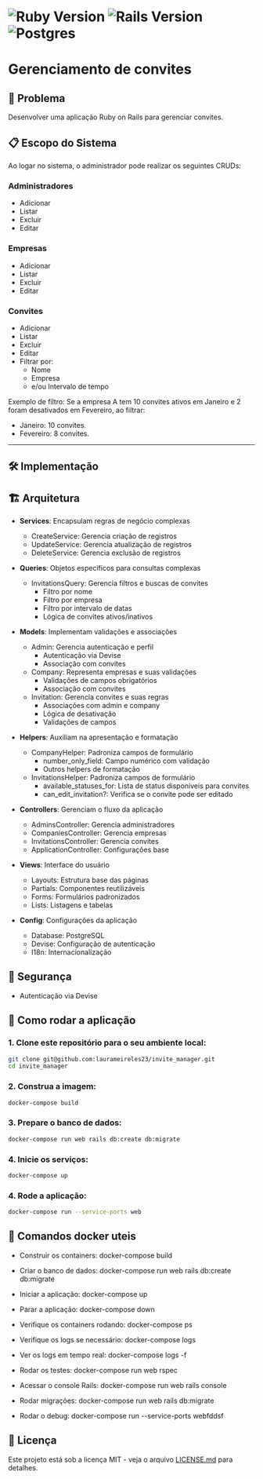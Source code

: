 # ![Ruby Version](https://img.shields.io/badge/Ruby-3.2.2-red.svg) ![Rails Version](https://img.shields.io/badge/Rails-7.2.1-orange.svg) ![Postgres](https://img.shields.io/badge/postgres-%23316192.svg?style=for-the-badge&logo=postgresql&logoColor=white)

#  Gerenciamento de convites

## 📜 Problema
Desenvolver uma aplicação Ruby on Rails para gerenciar convites.

## 📋 Escopo do Sistema
Ao logar no sistema, o administrador pode realizar os seguintes CRUDs:

### **Administradores**
- Adicionar
- Listar
- Excluir
- Editar

### **Empresas**
- Adicionar
- Listar
- Excluir
- Editar

### **Convites**
- Adicionar
- Listar
- Excluir
- Editar
- Filtrar por:
  - Nome
  - Empresa
  - e/ou Intervalo de tempo

Exemplo de filtro:
Se a empresa A tem 10 convites ativos em Janeiro e 2 foram desativados em Fevereiro, ao filtrar:
- Janeiro: 10 convites.
- Fevereiro: 8 convites.

---

## 🛠️ Implementação

## 🏗️ Arquitetura

- **Services**: Encapsulam regras de negócio complexas
  - CreateService: Gerencia criação de registros
  - UpdateService: Gerencia atualização de registros
  - DeleteService: Gerencia exclusão de registros

- **Queries**: Objetos específicos para consultas complexas
  - InvitationsQuery: Gerencia filtros e buscas de convites
    - Filtro por nome
    - Filtro por empresa
    - Filtro por intervalo de datas
    - Lógica de convites ativos/inativos

- **Models**: Implementam validações e associações
  - Admin: Gerencia autenticação e perfil
    - Autenticação via Devise
    - Associação com convites
  - Company: Representa empresas e suas validações
    - Validações de campos obrigatórios
    - Associação com convites
  - Invitation: Gerencia convites e suas regras
    - Associações com admin e company
    - Lógica de desativação
    - Validações de campos

- **Helpers**: Auxiliam na apresentação e formatação
  - CompanyHelper: Padroniza campos de formulário
    - number_only_field: Campo numérico com validação
    - Outros helpers de formatação
  - InvitationsHelper: Padroniza campos de formulário
    - available_statuses_for: Lista de status disponíveis para convites
    - can_edit_invitation?: Verifica se o convite pode ser editado

- **Controllers**: Gerenciam o fluxo da aplicação
  - AdminsController: Gerencia administradores
  - CompaniesController: Gerencia empresas
  - InvitationsController: Gerencia convites
  - ApplicationController: Configurações base

- **Views**: Interface do usuário
  - Layouts: Estrutura base das páginas
  - Partials: Componentes reutilizáveis
  - Forms: Formulários padronizados
  - Lists: Listagens e tabelas

- **Config**: Configurações da aplicação
  - Database: PostgreSQL
  - Devise: Configuração de autenticação
  - I18n: Internacionalização

## 🔐 Segurança

- Autenticação via Devise

## 🚀 Como rodar a aplicação

### 1. Clone este repositório para o seu ambiente local:

```bash
git clone git@github.com:laurameireles23/invite_manager.git
cd invite_manager
```

### 2. Construa a imagem:
```bash
docker-compose build
```


### 3. Prepare o banco de dados:
```bash
docker-compose run web rails db:create db:migrate
```


### 4. Inicie os serviços:
```bash
docker-compose up
```


### 4. Rode a aplicação:
```bash
docker-compose run --service-ports web
```

## 🐳 Comandos docker uteis
- Construir os containers: docker-compose build

- Criar o banco de dados: docker-compose run web rails db:create db:migrate

- Iniciar a aplicação: docker-compose up

- Parar a aplicação: docker-compose down

- Verifique os containers rodando: docker-compose ps

- Verifique os logs se necessário: docker-compose logs

- Ver os logs em tempo real: docker-compose logs -f

- Rodar os testes: docker-compose run web rspec

- Acessar o console Rails: docker-compose run web rails console

- Rodar migrações: docker-compose run web rails db:migrate

- Rodar o debug: docker-compose run --service-ports webfddsf



## 📄 Licença

Este projeto está sob a licença MIT - veja o arquivo [LICENSE.md](LICENSE.md) para detalhes.
